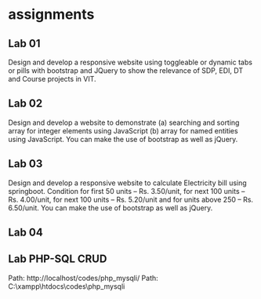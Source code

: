 # assignments
## Lab 01
Design and develop a responsive website using toggleable or dynamic tabs or pills with bootstrap and JQuery to show the relevance of SDP, EDI, DT and Course projects in VIT.

## Lab 02
Design and develop a website to demonstrate (a) searching and sorting array for integer elements using JavaScript (b) array for named entities using JavaScript. You can make the use of bootstrap as well as jQuery.

## Lab 03
Design and develop a responsive website to calculate Electricity bill using springboot. Condition for first 50 units – Rs. 3.50/unit, for next 100 units – Rs. 4.00/unit, for next 100 units – Rs. 5.20/unit and for units above 250 – Rs. 6.50/unit. You can make the use of bootstrap as well as jQuery.

## Lab 04

## Lab PHP-SQL CRUD
Path: http://localhost/codes/php_mysqli/
Path: C:\xampp\htdocs\codes\php_mysqli